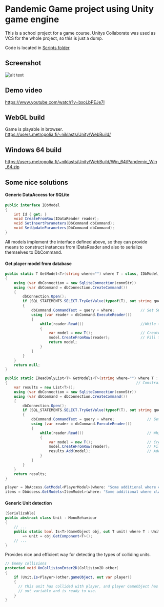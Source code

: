 # Pandemic Game project using Unity game engine
This is a school project for a game course. Unitys Collaborate was used as VCS for the whole project, so this is just a dump.

Code is located in [Scripts folder](https://github.com/Niklas-Seppala/unity-pandemic/tree/readme/Assets/Scripts)
<br>

## Screenshot
![alt text](https://users.metropolia.fi/~niklasts/Unity/vids/pandemic_pic.PNG)


## Demo video
https://www.youtube.com/watch?v=bxoLbPEJe7I


## WebGL build
Game is playable in browser.
<br>
https://users.metropolia.fi/~niklasts/Unity/WebBuild/

## Windows 64 build
https://users.metropolia.fi/~niklasts/Unity/WebBuild/Win_64/Pandemic_Win_64.zip


## Some nice solutions

#### Generic DataAccess for SQLite
```csharp
public interface IDbModel
{
    int Id { get; }
    void CreateFromRow(IDataReader reader);
    void SetInsertParameters(DbCommand dbCommand);
    void SetUpdateParameters(DbCommand dbCommand);
}
```

All models implement the interface defined above, so they can provide means to
construct instances from IDataReader and also to serialize themselves to DbCommand.

#### Get player model from database
```csharp
public static T GetModel<T>(string where="") where T : class, IDbModel, new()
{
    using (var dbConnection = new SqliteConnection(connStr))
    using (var dbCommand = dbConnection.CreateCommand())
    {
        dbConnection.Open();
        if (SQL_STATEMENTS.SELECT.TryGetValue(typeof(T), out string query))
        {
            dbCommand.CommandText = query + where;            // Set SQL command
            using (var reader = dbCommand.ExecuteReader())
            {
                while(reader.Read())                          //While there are rows
                {
                    var model = new T();                      // Create new empty generic object
                    model.CreateFromRow(reader);              // Fill the model object with it's data
                    return model;
                }
            }
        }
    }
    return null;
}

public static IReadOnlyList<T> GetModels<T>(string where="") where T : class, IDbModel, new()
{                                                           // Constraints for type parameter T.
    var results = new List<T>();
    using (var dbConnection = new SqliteConnection(connStr))
    using (var dbCommand = dbConnection.CreateCommand())
    {
        dbConnection.Open();
        if (SQL_STATEMENTS.SELECT.TryGetValue(typeof(T), out string query)) // Get SQL command related to T.
        {
            dbCommand.CommandText = query + where;               // Set SQL command.
            using (var reader = dbCommand.ExecuteReader())
            {
                while(reader.Read())                             // While there are rows to read.
                {
                    var model = new T();                         // Create new empty generic object.
                    model.CreateFromRow(reader);                 // Fill the model object with it's data.
                    results.Add(model);                          // Add to results and continue.
                }
            }
        }
    }
    return results;
}
```

```csharp
player = DbAccess.GetModel<PlayerModel>(where: "Some additional where clause");
items = DbAccess.GetModels<ItemModel>(where: "Some additional where clause");
```

#### Generic Unit detection
```csharp
[Serializable]
public abstract class Unit : MonoBehaviour
{
    // ...
    public static bool Is<T>(GameObject obj, out T unit) where T : Unit
        => unit = obj.GetComponent<T>();
    // ...
}
```

Provides nice and efficient way for detecting the types of colliding units.

```csharp
// Enemy collisions
protected void OnCollisionEnter2D(Collision2D other)
{
    if (Unit.Is<Player>(other.gameObject, out var player))
    {
      // this unit has collided with player, and player GameObject has been cast to player
      // out variable and is ready to use.
    }
}
```

